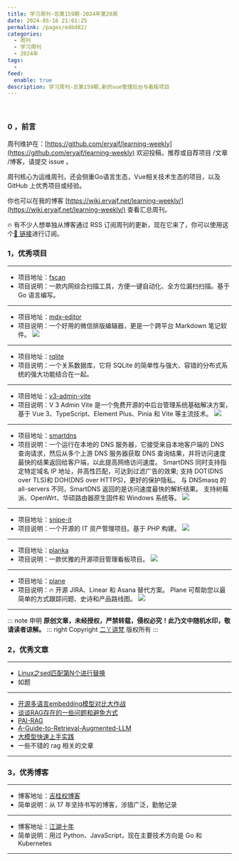 ```yaml
---
title: 学习周刊-总第159期-2024年第20周
date: 2024-05-16 21:01:25
permalink: /pages/e4bd82/
categories:
  - 周刊
  - 学习周刊
  - 2024年
tags:
  -
feed:
  enable: true
description: 学习周刊-总第159期,新的vue管理后台与看板项目
---
```


<br><ArticleTopAd></ArticleTopAd>


### 0 ，前言

周刊维护在：[https://github.com/eryajf/learning-weekly](https://github.com/eryajf/learning-weekly)  欢迎投稿，推荐或自荐项目 /文章 /博客，请提交 issue 。

周刊核心为运维周刊，还会侧重Go语言生态，Vue相关技术生态的项目，以及 GitHub 上优秀项目或经验。

你也可以在我的博客 [https://wiki.eryajf.net/learning-weekly/](https://wiki.eryajf.net/learning-weekly/) 查看汇总周刊。

🔥 有不少人想单独从博客通过 RSS 订阅周刊的更新，现在它来了，你可以使用这个[🔗 链接](https://wiki.eryajf.net/learning-weekly.xml)进行订阅。

### 1，优秀项目

---
- 项目地址：[fscan](https://github.com/shadow1ng/fscan)
- 项目说明：一款内网综合扫描工具，方便一键自动化、全方位漏扫扫描。基于 Go 语言编写。
---
- 项目地址：[mdx-editor](https://github.com/maqi1520/mdx-editor)
- 项目说明：一个好用的微信排版编辑器，更是一个跨平台 Markdown 笔记软件。
  ![](https://t.eryajf.net/imgs/2024/04/1713079314042.png)
---
- 项目地址：[rqlite](https://github.com/rqlite/rqlite)
- 项目说明：一个关系数据库，它将 SQLite 的简单性与强大、容错的分布式系统的强大功能结合在一起。
---
- 项目地址：[v3-admin-vite](https://github.com/un-pany/v3-admin-vite)
- 项目说明：V 3 Admin Vite 是一个免费开源的中后台管理系统基础解决方案，基于 Vue 3、TypeScript、Element Plus、Pinia 和 Vite 等主流技术。
  ![](https://t.eryajf.net/imgs/2024/04/1712104864608.png)
---
- 项目地址：[smartdns](https://github.com/pymumu/smartdns)
- 项目说明：一个运行在本地的 DNS 服务器，它接受来自本地客户端的 DNS 查询请求，然后从多个上游 DNS 服务器获取 DNS 查询结果，并将访问速度最快的结果返回给客户端，以此提高网络访问速度。 SmartDNS 同时支持指定特定域名 IP 地址，并高性匹配，可达到过滤广告的效果; 支持 DOT(DNS over TLS)和 DOH(DNS over HTTPS)，更好的保护隐私。
  与 DNSmasq 的 all-servers 不同，SmartDNS 返回的是访问速度最快的解析结果。
  支持树莓派、OpenWrt、华硕路由器原生固件和 Windows 系统等。
  ![](https://t.eryajf.net/imgs/2024/04/1713539599432.png)
---
- 项目地址：[snipe-it](https://github.com/snipe/snipe-it)
- 项目说明：一个开源的 IT 资产管理项目。基于 PHP 构建。
  ![](https://t.eryajf.net/imgs/2024/04/1713540284177.png)
---
- 项目地址：[planka](https://github.com/plankanban/planka)
- 项目说明：一款优雅的开源项目管理看板项目。
  ![](https://t.eryajf.net/imgs/2024/04/1713540708676.gif)
---
- 项目地址：[plane](https://github.com/makeplane/plane)
- 项目说明：🔥 开源 JIRA、Linear 和 Asana 替代方案。 Plane 可帮助您以最简单的方式跟踪问题、史诗和产品路线图。
  ![](https://t.eryajf.net/imgs/2024/04/1713581493024.png)
---

::: note 申明
**原创文章<Badge text='eryajf' />，未经授权，严禁转载，侵权必究！此乃文中随机水印，敬请读者谅解。**
::: right
Copyright [二丫讲梵](https://wiki.eryajf.net) 版权所有
:::

### 2，优秀文章

---
- [Linux之sed匹配第N个进行替换](https://cikeblog.com/linux-sed-use-method.html)
- 如题
---
- [开源多语言embedding模型对比大作战](https://www.luxiangdong.com/2024/02/25/multilang/)
- [谈谈RAG存在的一些问题和避免方式](https://www.luxiangdong.com/2023/10/02/rag3/)
- [PAI-RAG](https://github.com/aigc-apps/PAI-RAG)
- [A-Guide-to-Retrieval-Augmented-LLM](https://github.com/Wang-Shuo/A-Guide-to-Retrieval-Augmented-LLM)
- [大模型快速上手实践](https://cloud.tencent.com/developer/column/101888)
- 一些不错的 rag 相关的文章
---

### 3，优秀博客

---
- 博客地址：[吉桂权博客](https://www.jiguiquan.com/)
- 简单说明：从 17 年坚持书写的博客，涉猎广泛，勤勉记录
---
- 博客地址：[江湖十年](https://jianghushinian.cn/)
- 简单说明：用过 Python、JavaScript，现在主要技术方向是 Go 和 Kubernetes
---

<br><ArticleTopAd></ArticleTopAd>
